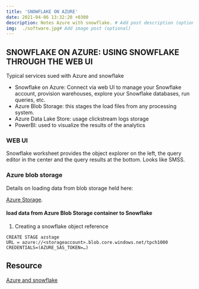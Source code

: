 ```yaml
---
title: 'SNOWFLAKE ON AZURE'
date: 2021-04-06 13:32:20 +0300
description: Notes Azure with snowflake. # Add post description (optional)
img:  ./software.jpg# Add image post (optional)
---
```



## SNOWFLAKE ON AZURE: USING SNOWFLAKE THROUGH THE WEB UI

Typical services sued with Azure and snowflake

* Snowflake on Azure: Connect via web UI to manage your Snowflake account, provision warehouses, explore your Snowflake databases, run queries, etc.
* Azure Blob Storage: this stages the load files from any processing system.
* Azure Data Lake Store: usage clickstream logs storage
* PowerBI: used to visualize the results of the analytics

### WEB UI

Snowflake worksheet provides the object explorer on the left, the query editor in the center and the query results at the bottom. Looks like SMSS.

### Azure blob storage

Details on loading data from blob storage held here:

 [Azure Storage](https://www.snowflake.com/global-snowflake-loading-data-into-snowflake-from-azure-blob-storage/).

#### load data from Azure Blob Storage container to Snowflake


1. Creating a snowflake object reference

```snowflake
CREATE STAGE azstage
URL = azure://<storageaccount>.blob.core.windows.net/tpch1000
CREDENTIALS=(AZURE_SAS_TOKEN=…)
```

## Resource

[Azure and snowflake](https://www.snowflake.com/blog/how-to-get-started-with-snowflake-on-azure/)
